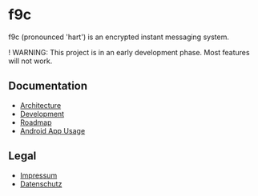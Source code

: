 # f9c

f9c (pronounced 'hart') is an encrypted instant messaging system.

! WARNING: This project is in an early development phase. Most features will not work.

## Documentation
* [Architecture](architecture.md)
* [Development](development.md)
* [Roadmap](roadmap.md)
* [Android App Usage](android-usage.md)


## Legal
* [Impressum](impressum.md)
* [Datenschutz](dsvgo.md)

